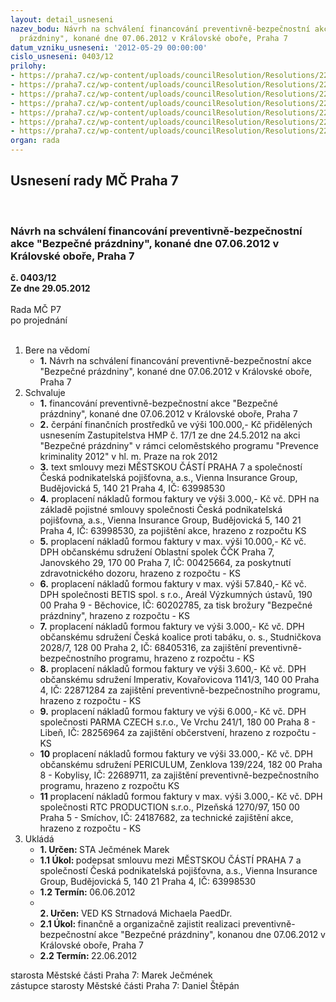 ```yaml
---
layout: detail_usneseni
nazev_bodu: Návrh na schválení financování preventivně-bezpečnostní akce "Bezpečné
  prázdniny", konané dne 07.06.2012 v Královské oboře, Praha 7
datum_vzniku_usneseni: '2012-05-29 00:00:00'
cislo_usneseni: 0403/12
prilohy:
- https://praha7.cz/wp-content/uploads/councilResolution/Resolutions/22787/30-12-usneseni_rmc_realizace.doc
- https://praha7.cz/wp-content/uploads/councilResolution/Resolutions/22787/30-12-usnesen%c3%ad_zastupitelstva_hmp[1].pdf
- https://praha7.cz/wp-content/uploads/councilResolution/Resolutions/22787/30-12-p%c5%99%c3%adloha_%c4%8d.2_k_usnesen%c3%ad_zastupitelstva_hmp[1].pdf
- https://praha7.cz/wp-content/uploads/councilResolution/Resolutions/22787/30-12-pojistn%c3%a1_smlouva_-_bezpe%c4%8dn%c3%a9_pr%c3%a1zdniny_09.06.doc
- https://praha7.cz/wp-content/uploads/councilResolution/Resolutions/22787/30-12-___pp0152011%c3%banp_17_vpp_od11_final.pdf
- https://praha7.cz/wp-content/uploads/councilResolution/Resolutions/22787/30-12-bezpecne_prazdniny__popis_akce_2012_mc_praha_7.doc
- https://praha7.cz/wp-content/uploads/councilResolution/Resolutions/22787/30-12-zapis_z_5_jednani_kk_ze_dne_14_05_2012.doc
organ: rada
---
```

<div id="ucUsn_pList" class="usn">
	<span><h2>Usnesení rady MČ Praha 7 </h2>
<br></span><div class="standBody">
<span><h3>Návrh na schválení financování preventivně-bezpečnostní akce "Bezpečné prázdniny", konané dne 07.06.2012 v Královské oboře, Praha 7</h3></span><div class="center">
		<strong>č. 0403/12</strong><br>
	</div>
<div class="center">
		<strong>Ze dne 29.05.2012</strong><br><br>
	</div>Rada MČ P7<br> po projednání<br><br><ol>
<li>Bere na vědomí<ul><li>
<strong>1.</strong> Návrh na schválení financování preventivně-bezpečnostní akce "Bezpečné prázdniny", konané dne 07.06.2012 v Královské oboře, Praha 7</li></ul>
</li>
<li>Schvaluje<ul>
<li>
<strong>1.</strong> financování preventivně-bezpečnostní akce "Bezpečné prázdniny", konané dne 07.06.2012 v Královské oboře, Praha 7</li>
<li>
<strong>2.</strong> čerpání finančních prostředků ve výši 100.000,- Kč přidělených usnesením Zastupitelstva HMP č. 17/1 ze dne 24.5.2012 na akci "Bezpečné prázdniny" v rámci celoměstského programu "Prevence kriminality 2012" v hl. m. Praze na rok 2012</li>
<li>
<strong>3.</strong> text smlouvy mezi MĚSTSKOU ČÁSTÍ PRAHA 7 a společností Česká podnikatelská pojišťovna, a.s., Vienna Insurance Group, Budějovická 5, 140 21 Praha 4, IČ: 63998530</li>
<li>
<strong>4.</strong> proplacení nákladů formou faktury ve výši 3.000,- Kč vč. DPH na základě pojistné smlouvy společnosti Česká podnikatelská pojišťovna, a.s., Vienna Insurance Group, Budějovická 5, 140 21 Praha 4, IČ: 63998530, za pojištění akce, hrazeno z rozpočtu KS</li>
<li>
<strong>5.</strong> proplacení nákladů formou faktury v max. výši 10.000,- Kč vč. DPH občanskému sdružení Oblastní spolek ČČK Praha 7, Janovského 29, 170 00 Praha 7, IČ: 00425664, za poskytnutí zdravotnického dozoru, hrazeno z rozpočtu - KS</li>
<li>
<strong>6.</strong> proplacení nákladů formou faktury v max. výši 57.840,- Kč vč. DPH společnosti BETIS spol. s r.o., Areál Výzkumných ústavů, 190 00 Praha 9 - Běchovice, IČ: 60202785, za tisk brožury "Bezpečné prázdniny", hrazeno z rozpočtu - KS</li>
<li>
<strong>7.</strong> proplacení nákladů formou faktury ve výši 3.000,- Kč vč. DPH občanskému sdružení Česká koalice proti tabáku, o. s., Studničkova 2028/7, 128 00 Praha 2, IČ: 68405316, za zajištění preventivně-bezpečnostního programu, hrazeno z rozpočtu - KS</li>
<li>
<strong>8.</strong> proplacení nákladů formou faktury ve výši 3.600,- Kč vč. DPH občanskému sdružení Imperativ, Kovařovicova 1141/3, 140 00 Praha 4, IČ: 22871284 za zajištění preventivně-bezpečnostního programu, hrazeno z rozpočtu - KS</li>
<li>
<strong>9.</strong> proplacení nákladů formou faktury ve výši 6.000,- Kč vč. DPH společnosti PARMA CZECH s.r.o., Ve Vrchu 241/1, 180 00 Praha 8 - Libeň, IČ: 28256964 za zajištění občerstvení, hrazeno z rozpočtu - KS</li>
<li>
<strong>10</strong> proplacení nákladů formou faktury ve výši 33.000,- Kč vč. DPH občanskému sdružení PERICULUM, Zenklova 139/224, 182 00 Praha 8 - Kobylisy, IČ: 22689711, za zajištění preventivně-bezpečnostního programu, hrazeno z rozpočtu KS</li>
<li>
<strong>11</strong> proplacení nákladů formou faktury v max. výši 3.000,- Kč vč. DPH společnosti RTC PRODUCTION s.r.o., Plzeňská 1270/97, 150 00  Praha 5 - Smíchov, IČ: 24187682, za technické zajištění akce, hrazeno z rozpočtu - KS</li>
</ul>
</li>
<li>Ukládá<ul>
<li>
<strong>1. Určen: </strong>STA Ječmének Marek</li>
<li>
<strong>1.1 Úkol: </strong>podepsat smlouvu mezi MĚSTSKOU ČÁSTÍ PRAHA 7 a společností Česká podnikatelská pojišťovna, a.s., Vienna Insurance Group, Budějovická 5, 140 21 Praha 4, IČ: 63998530</li>
<li>
<strong>1.2 Termín: </strong>06.06.2012</li>
<li>
<strong><br>2. Určen: </strong>VED KS Strnadová Michaela PaedDr.</li>
<li>
<strong>2.1 Úkol: </strong>finančně a organizačně zajistit realizaci preventivně-bezpečnostní akce "Bezpečné prázdniny", konanou dne 07.06.2012 v Královské oboře, Praha 7</li>
<li>
<strong>2.2 Termín: </strong>22.06.2012</li>
</ul>
</li>
</ol>starosta Městské části Praha 7: Marek Ječmének<br>zástupce starosty Městské části Praha 7: Daniel Štěpán 
</div>
</div>